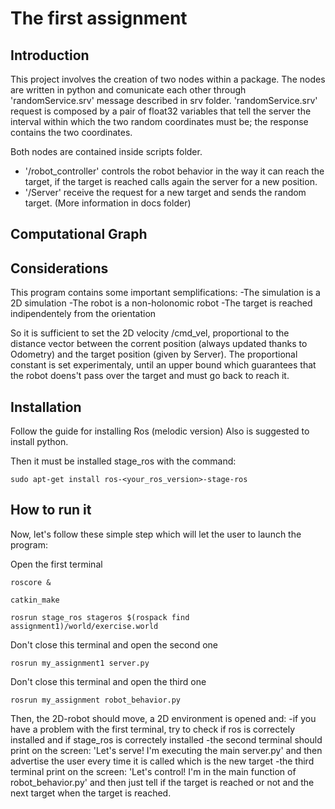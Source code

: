 
# The first assignment

## Introduction
This project involves the creation of two nodes within a package.
The nodes are written in python and comunicate each other through 'randomService.srv' message described in srv folder.
'randomService.srv' request is composed by a pair of float32 variables that tell the server the interval within which the two random coordinates must be; the response contains the two coordinates.

Both nodes are contained inside scripts folder.
- '/robot_controller' controls the robot behavior in the way it can reach the target, if the target is reached calls again the server for a new position.
- '/Server' receive the request for a new target and sends the random target.
(More information in docs folder)

## Computational Graph






## Considerations
This program contains some important semplifications:
-The simulation is a 2D simulation
-The robot is a non-holonomic robot
-The target is reached indipendentely from the orientation

So it is sufficient to set the 2D velocity /cmd_vel, proportional to the distance vector between the corrent position (always updated thanks to Odometry) and the target position (given by Server).
The proportional constant is set experimentaly, until an upper bound which guarantees that the robot doens't pass over the target and must go back to reach it.

## Installation
Follow the guide for installing Ros (melodic version)
Also is suggested to install python.

Then it must be installed stage_ros with the command:
```shellscript
sudo apt-get install ros-<your_ros_version>-stage-ros
```

## How to run it
Now, let's follow these simple step which will let the user to launch the program:

Open the first terminal

```shellscript
roscore &
```


```shellscript
catkin_make
```


```shellscript
rosrun stage_ros stageros $(rospack find assignment1)/world/exercise.world
```


Don't close this terminal and open the second one

```shellscript
rosrun my_assignment1 server.py
```


Don't close this terminal and open the third one
	
	
```shellscript
rosrun my_assignment robot_behavior.py
```


Then, the 2D-robot should move, a 2D environment is opened and:
-if you have a problem with the first terminal, try to check if ros is correctely installed and if stage_ros is correctely installed
-the second terminal should print on the screen: 'Let's serve! I'm executing the main server.py' and then advertise the user every time it is called which is the new target
-the third terminal print on the screen: 'Let's control! I'm in the main function of robot_behavior.py' and then just tell if the target is reached or not and the next target when the target is reached.


















